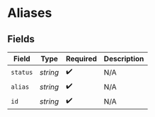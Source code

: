 # Aliases


## Fields

| Field              | Type               | Required           | Description        |
| ------------------ | ------------------ | ------------------ | ------------------ |
| `status`           | *string*           | :heavy_check_mark: | N/A                |
| `alias`            | *string*           | :heavy_check_mark: | N/A                |
| `id`               | *string*           | :heavy_check_mark: | N/A                |